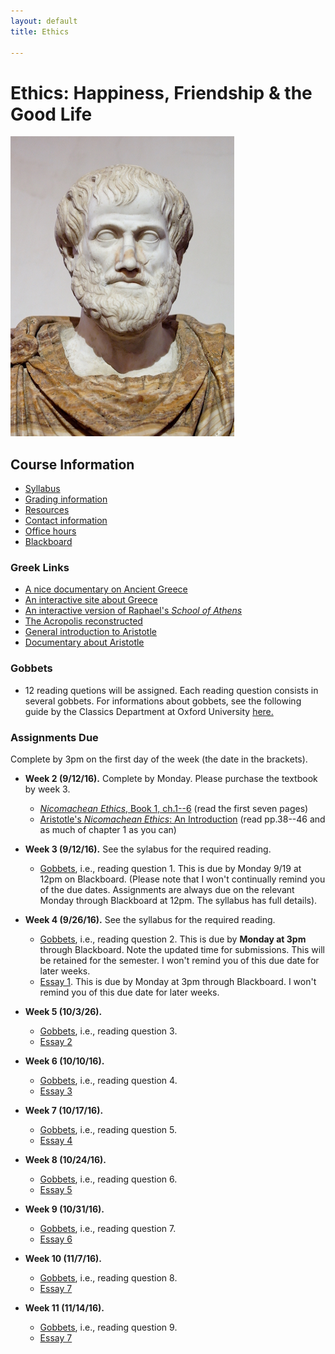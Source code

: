 ```yaml
---
layout: default
title: Ethics

---
```


# Ethics: Happiness, Friendship & the Good Life


![alt text](Image.jpg)


## Course Information
+ [Syllabus](Syllabus.pdf)
+ [Grading information](/Teaching/Grading/)
+ [Resources](/Teaching/Resources/)
+ [Contact information](/Contact)
+ [Office hours](/Contact/Office)
+ [Blackboard](http://blackboard.njcu.edu) 



### Greek Links 

+ [A nice documentary on Ancient Greece](https://www.youtube.com/watch?v=-dwWocwd160)
+ [An interactive site about Greece](http://www.ancientgreece.co.uk/)
+ [An interactive version of Raphael's *School of Athens*](http://agutie.homestead.com/files/school_athens_map.html)
+ [The Acropolis reconstructed](https://www.youtube.com/watch?v=DMccsbWFAok)
+ [General introduction to Aristotle](http://plato.stanford.edu/entries/aristotle/)
+ [Documentary about Aristotle](https://www.youtube.com/watch?v=QesWw3Zz0Ms)


### Gobbets

+ 12 reading quetions will be assigned. Each reading question consists in several gobbets. For informations about gobbets, see the following guide by the Classics Department at Oxford University [here.](Gobbets/Guide.pdf)


### Assignments Due

Complete by 3pm on the first day of the week (the date in the brackets).

+ **Week 2 (9/12/16).** Complete by Monday. Please purchase the textbook by week 3. 
	+ [*Nicomachean Ethics*, Book 1, ch.1--6](Book1.pdf) (read the first seven pages)
	+ [Aristotle's *Nicomachean Ethics*: An Introduction](Pakaluk.pdf) (read pp.38--46 and as much of chapter 1 as you can)

+ **Week 3 (9/12/16).** See the sylabus for the required reading. 
	+ [Gobbets](Gobbets/1), i.e., reading question 1. This is due by Monday 9/19 at 12pm on Blackboard. (Please note that I won't continually remind you of the due dates. Assignments are always due on the relevant Monday through Blackboard at 12pm. The syllabus has full details).  

+ **Week 4 (9/26/16).** See the syllabus for the required reading.
	+ [Gobbets](Gobbets/2), i.e., reading question 2. This is due by **Monday at 3pm** through Blackboard. Note the updated time for submissions. This will be retained for the semester. I won't remind you of this due date for later weeks. 
	+ [Essay 1](Essays/1). This is due by Monday at 3pm through Blackboard. I won't remind you of this due date for later weeks. 

+ **Week 5 (10/3/26).** 
	+ [Gobbets](Gobbets/3), i.e., reading question 3. 
	+ [Essay 2](Essays/2)
	
+ **Week 6 (10/10/16).** 
	+ [Gobbets](Gobbets/4), i.e., reading question 4. 
	+ [Essay 3](Essays/3)

+ **Week 7 (10/17/16).** 
	+ [Gobbets](Gobbets/5), i.e., reading question 5. 
	+ [Essay 4](Essays/4)

+ **Week 8 (10/24/16).** 
	+ [Gobbets](Gobbets/6), i.e., reading question 6. 
	+ [Essay 5](Essays/5)
 
 + **Week 9 (10/31/16).** 
	+ [Gobbets](Gobbets/7), i.e., reading question 7. 
	+ [Essay 6](Essays/6)

 + **Week 10 (11/7/16).**
	+ [Gobbets](Gobbets/8), i.e., reading question 8.
	+ [Essay 7](Essays/7)

 + **Week 11 (11/14/16).**
	+ [Gobbets](Gobbets/9), i.e., reading question 9.
	+ [Essay 7](Essays/8)
